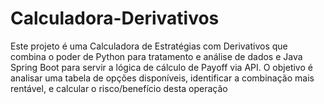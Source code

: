 # Calculadora-Derivativos
Este projeto é uma Calculadora de Estratégias com Derivativos que combina o poder de Python para tratamento e análise de dados e Java Spring Boot para servir a lógica de cálculo de Payoff via API. O objetivo é analisar uma tabela de opções disponíveis, identificar a combinação mais rentável, e calcular o risco/benefício desta operação

